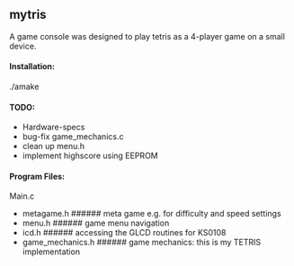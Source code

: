 mytris
------

A game console was designed to play tetris as a 4-player game on a small device.

#### Installation: ####
./amake

#### TODO: ####
- Hardware-specs
- bug-fix game_mechanics.c
- clean up menu.h
- implement highscore using EEPROM


#### Program Files: ####

Main.c
- metagame.h ###### meta game e.g. for difficulty and speed settings
- menu.h ###### game menu navigation
- icd.h ###### accessing the GLCD routines for KS0108 
- game_mechanics.h ###### game mechanics: this is my TETRIS implementation

